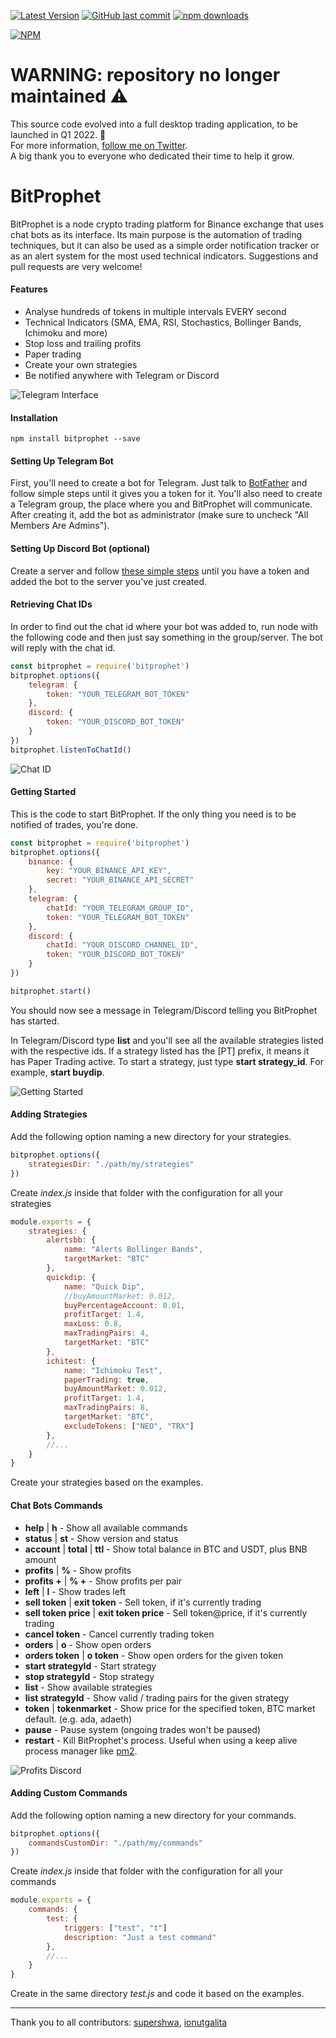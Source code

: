 [![Latest Version](https://img.shields.io/github/release/andresilvasantos/bitprophet.svg?style=flat-square)](https://github.com/andresilvasantos/bitprophet/releases) 
[![GitHub last commit](https://img.shields.io/github/last-commit/andresilvasantos/bitprophet.svg?maxAge=2400)](#)
[![npm downloads](https://img.shields.io/npm/dt/bitprophet.svg?maxAge=7200)](https://www.npmjs.com/package/bitprophet)

[![NPM](https://nodei.co/npm/bitprophet.png?compact=true)](https://npmjs.org/package/bitprophet)

# WARNING: repository no longer maintained ⚠️
This source code evolved into a full desktop trading application, to be launched in Q1 2022. 🚀  
For more information, [follow me on Twitter](https://twitter.com/megaroads).  
A big thank you to everyone who dedicated their time to help it grow.

# BitProphet
BitProphet is a node crypto trading platform for Binance exchange that uses chat bots as its interface. Its main purpose is the automation of trading techniques, but it can also be used as a simple order notification tracker or as an alert system for the most used technical indicators.
Suggestions and pull requests are very welcome!

#### Features
* Analyse hundreds of tokens in multiple intervals EVERY second
* Technical Indicators (SMA, EMA, RSI, Stochastics, Bollinger Bands, Ichimoku and more)
* Stop loss and trailing profits
* Paper trading
* Create your own strategies
* Be notified anywhere with Telegram or Discord

![Telegram Interface](https://github.com/andresilvasantos/bitprophet/raw/master/pres/chat_example.png)

#### Installation
```
npm install bitprophet --save
```

#### Setting Up Telegram Bot
First, you'll need to create a bot for Telegram. Just talk to [BotFather](https://telegram.me/botfather) and follow simple steps until it gives you a token for it.
You'll also need to create a Telegram group, the place where you and BitProphet will communicate. After creating it, add the bot as administrator (make sure to uncheck "All Members Are Admins").

#### Setting Up Discord Bot (optional)
Create a server and follow [these simple steps](https://github.com/reactiflux/discord-irc/wiki/Creating-a-discord-bot-&-getting-a-token) until you have a token and added the bot to the server you've just created.

#### Retrieving Chat IDs
In order to find out the chat id where your bot was added to, run node with the following code and then just say something in the group/server. The bot will reply with the chat id.

```javascript
const bitprophet = require('bitprophet')
bitprophet.options({
    telegram: {
        token: "YOUR_TELEGRAM_BOT_TOKEN"
    },
    discord: {
        token: "YOUR_DISCORD_BOT_TOKEN"
    }
})
bitprophet.listenToChatId()
```

![Chat ID](https://github.com/andresilvasantos/bitprophet/raw/master/pres/chat_id.png)

#### Getting Started
This is the code to start BitProphet. If the only thing you need is to be notified of trades, you're done.

```javascript
const bitprophet = require('bitprophet')
bitprophet.options({
    binance: {
        key: "YOUR_BINANCE_API_KEY",
        secret: "YOUR_BINANCE_API_SECRET"
    },
    telegram: {
        chatId: "YOUR_TELEGRAM_GROUP_ID",
        token: "YOUR_TELEGRAM_BOT_TOKEN"
    },
    discord: {
        chatId: "YOUR_DISCORD_CHANNEL_ID",
        token: "YOUR_DISCORD_BOT_TOKEN"
    }
})

bitprophet.start()
```

You should now see a message in Telegram/Discord telling you BitProphet has started.

In Telegram/Discord type __list__ and you'll see all the available strategies listed with the respective ids.
If a strategy listed has the [PT] prefix, it means it has Paper Trading active.
To start a strategy, just type __start strategy_id__. For example, __start buydip__.

![Getting Started](https://github.com/andresilvasantos/bitprophet/raw/master/pres/getting_started.png)

#### Adding Strategies
Add the following option naming a new directory for your strategies.

```javascript
bitprophet.options({
    strategiesDir: "./path/my/strategies"
})
```

Create *index.js* inside that folder with the configuration for all your strategies
```javascript
module.exports = {
    strategies: {
        alertsbb: {
            name: "Alerts Bollinger Bands",
            targetMarket: "BTC"
        },
        quickdip: {
            name: "Quick Dip",
            //buyAmountMarket: 0.012,
            buyPercentageAccount: 0.01,
            profitTarget: 1.4,
            maxLoss: 0.8,
            maxTradingPairs: 4,
            targetMarket: "BTC"
        },
        ichitest: {
            name: "Ichimoku Test",
            paperTrading: true,
            buyAmountMarket: 0.012,
            profitTarget: 1.4,
            maxTradingPairs: 8,
            targetMarket: "BTC",
            excludeTokens: ["NEO", "TRX"]
        },
        //...
    }
}
```

Create your strategies based on the examples.

#### Chat Bots Commands

* __help__ | __h__ - Show all available commands
* __status__ | __st__ - Show version and status
* __account__ | __total__ | __ttl__ - Show total balance in BTC and USDT, plus BNB amount
* __profits__ | __%__ - Show profits
* __profits +__ | __% +__ - Show profits per pair
* __left__ | __l__ - Show trades left
* __sell token__ | __exit token__  - Sell token, if it's currently trading
* __sell token price__ | __exit token price__ - Sell token@price, if it's currently trading
* __cancel token__ - Cancel currently trading token
* __orders__ | __o__ - Show open orders
* __orders token__ | __o token__ - Show open orders for the given token
* __start strategyId__ - Start strategy
* __stop strategyId__ - Stop strategy
* __list__ - Show available strategies
* __list strategyId__ - Show valid / trading pairs for the given strategy
* __token__ | __tokenmarket__ - Show price for the specified token, BTC market default. (e.g. ada, adaeth)
* __pause__ - Pause system (ongoing trades won't be paused)
* __restart__ - Kill BitProphet's process. Useful when using a keep alive process manager like [pm2](https://github.com/Unitech/pm2).

![Profits Discord](https://github.com/andresilvasantos/bitprophet/raw/master/pres/chat_profits.png)

#### Adding Custom Commands
Add the following option naming a new directory for your commands.

```javascript
bitprophet.options({
    commandsCustomDir: "./path/my/commands"
})
```

Create *index.js* inside that folder with the configuration for all your commands
```javascript
module.exports = {
    commands: {
        test: {
            triggers: ["test", "t"]
            description: "Just a test command"
        },
        //...
    }
}
```

Create in the same directory *test.js* and code it based on the examples.

---

Thank you to all contributors: [supershwa](https://github.com/supershwa), [ionutgalita](https://github.com/ionutgalita)
